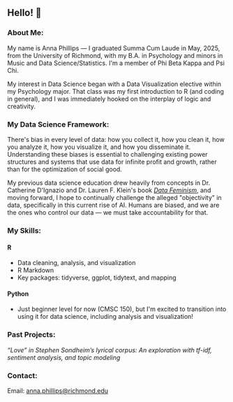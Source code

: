 ## Hello! 👋
### About Me: 
My name is Anna Phillips — I graduated Summa Cum Laude in May, 2025, from the University of Richmond, with my B.A. in Psychology and minors in Music and Data Science/Statistics. I'm a member of Phi Beta Kappa and Psi Chi. 

My interest in Data Science began with a Data Visualization elective within my Psychology major. That class was my first introduction to R (and coding in general), and I was immediately hooked on the interplay of logic and creativity. 

### My Data Science Framework:
There's bias in every level of data: how you collect it, how you clean it, how you analyze it, how you visualize it, and how you disseminate it. Understanding these biases is essential to challenging existing power structures and systems that use data for infinite profit and growth, rather than for the optimization of social good. 

My previous data science education drew heavily from concepts in Dr. Catherine D'Ignazio and Dr. Lauren F. Klein's book [*Data Feminism*](https://direct.mit.edu/books/book/4660/Data-Feminism), and moving forward, I hope to continually challenge the alleged "objectivity" in data, specifically in this current rise of AI. Humans are biased, and we are the ones who control our data — we must take accountability for that.

### My Skills:
#### R 
- Data cleaning, analysis, and visualization
- R Markdown
- Key packages: tidyverse, ggplot, tidytext, and mapping

#### Python
- Just beginner level for now (CMSC 150), but I'm excited to transition into using it for data science, including analysis and visualization!

### Past Projects:
*“Love” in Stephen Sondheim’s lyrical corpus: An exploration with tf-idf, sentiment analysis, and topic modeling*

### Contact:
Email: anna.phillips@richmond.edu




<!--
**ae-phillips/ae-phillips** is a ✨ _special_ ✨ repository because its `README.md` (this file) appears on your GitHub profile.

Here are some ideas to get you started:

- 🔭 I’m currently working on ...
- 🌱 I’m currently learning ...
- 👯 I’m looking to collaborate on ...
- 🤔 I’m looking for help with ...
- 💬 Ask me about ...
- 📫 How to reach me: ...
- 😄 Pronouns: ...
- ⚡ Fun fact: ...
-->
